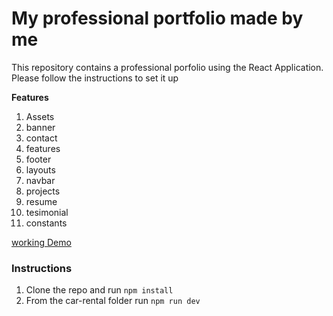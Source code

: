 # My professional portfolio made by me

This repository contains a professional porfolio using the React Application. Please follow the instructions to set it up

**Features**

1. Assets
2. banner
3. contact
4. features
5. footer
6. layouts
7. navbar
8. projects
9. resume
10. tesimonial
11. constants

[working Demo](https://my-portfolio-inky-beta.vercel.app)

### Instructions

1. Clone the repo and run `npm install`
2. From the car-rental folder run `npm run dev`
